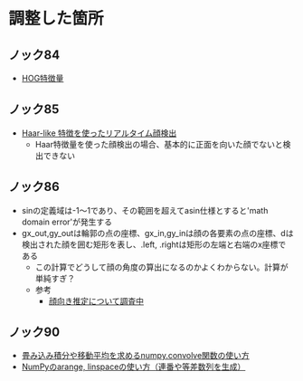 # 調整した箇所

## ノック84
- [HOG特徴量](https://ikatakos.com/pot/programming/python/packages/scikit-image/hog)

## ノック85
- [Haar-like 特徴を使ったリアルタイム顔検出 ](http://www.akita-pu.ac.jp/neuro/seika/haarlike.pdf)
    - Haar特徴量を使った顔検出の場合、基本的に正面を向いた顔でないと検出できない
    
## ノック86
- sinの定義域は-1～1であり、その範囲を超えてasin仕様とすると'math domain error'が発生する
- gx_out,gy_outは輪郭の点の座標、gx_in,gy_inは顔の各要素の点の座標、dは検出された顔を囲む矩形を表し、.left, .rightは矩形の左端と右端のx座標である
    - この計算でどうして顔の角度の算出になるのかよくわからない。計算が単純すぎ？
    - 参考
    	- [顔向き推定について調査中](https://qiita.com/nonbiri15/items/f6910a993457a1862632)

## ノック90
- [畳み込み積分や移動平均を求めるnumpy.convolve関数の使い方](https://deepage.net/features/numpy-convolve.html)
- [NumPyのarange, linspaceの使い方（連番や等差数列を生成）](https://note.nkmk.me/python-numpy-arange-linspace/)